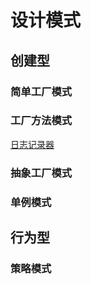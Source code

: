 # 设计模式

## 创建型

### 简单工厂模式

### 工厂方法模式
[日志记录器](https://github.com/fengbaoheng/design-pattern/blob/master/src/main/java/factory/method/logger/README.md)

### 抽象工厂模式

### 单例模式

## 行为型

### 策略模式
